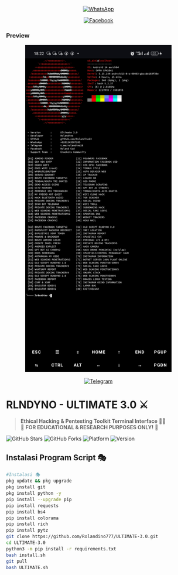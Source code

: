 <p align="center">
  <a href="https://wa.me/6281243587205" target="_blank">
    <img src="https://img.shields.io/badge/Chat%20on%20WhatsApp-25D366?style=for-the-badge&logo=whatsapp&logoColor=white" alt="WhatsApp">
  </a>
</p>

<p align="center">
  <a href="https://www.facebook.com/profile.php?id=100094471519310" target="_blank">
    <img src="https://img.shields.io/badge/Facebook-1877F2?style=for-the-badge&logo=facebook&logoColor=white" alt="Facebook">
  </a>
</p>

### Preview
<p align="center">
  <img src="Ss.jpg" alt="Preview Tampilan Script" width="400">
</p>

<p align="center">
  <a href="https://t.me/rolandino28" target="_blank">
    <img src="https://img.shields.io/badge/Telegram-0088cc?style=for-the-badge&logo=telegram&logoColor=white" alt="Telegram">
  </a>
</p>


# RLNDYNO - ULTIMATE 3.0 ⚔️
> **Ethical Hacking & Pentesting Toolkit Terminal Interface** 👨‍💻  
> 🚨 **FOR EDUCATIONAL & RESEARCH PURPOSES ONLY!** 🚨

![GitHub Stars](https://img.shields.io/github/stars/Rolandino23/RLNDYNO-Ultimate?style=flat-square)
![GitHub Forks](https://img.shields.io/github/forks/Rolandino23/RLNDYNO-Ultimate?style=flat-square)
![Platform](https://img.shields.io/badge/platform-Termux%2FLinux-lightgrey?logo=linux)
![Version](https://img.shields.io/badge/version-3.0-orange)

## Instalasi Program Script 🎭
```bash
#Instalasi 🎭
pkg update && pkg upgrade
pkg install git
pkg install python -y
pip install --upgrade pip
pip install requests
pip install bs4
pip install colorama
pip install rich
pip install pytz
git clone https://github.com/Rolandino777/ULTIMATE-3.0.git
cd ULTIMATE-3.0
python3 -m pip install -r requirements.txt
bash install.sh
git pull
bash ULTIMATE.sh 
